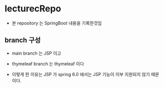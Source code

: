 # lecturecRepo

- 본 repository 는 SpringBoot 내용을 기록한것임

## branch 구성
- main branch 는 JSP 이고
- thymeleaf branch 는 thymeleaf 이다

- 이렇게 한 이유는 JSP 가 spring 6.0 에서는 JSP 기능이 이부 지원되지 않기 때문이다.
